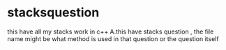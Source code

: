 # stacksquestion
this have all my stacks work in c++
A.this have stacks question , the file name might be what method is used in that question or the question itself 
